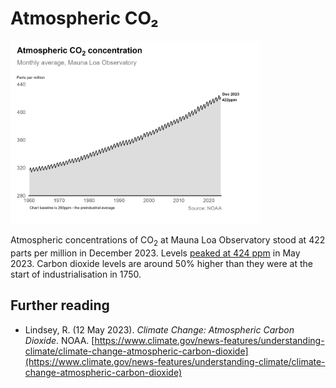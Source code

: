 # Atmospheric CO₂

<img src="plot.png" alt="Atmospheric CO2" width="400"/>

Atmospheric concentrations of CO<sub>2</sub> at Mauna Loa Observatory stood at 422 parts per million in December 2023. Levels [peaked at 424 ppm](https://www.climate.gov/news-features/feed/broken-record-atmospheric-carbon-dioxide-levels-jump-again) in May 2023. Carbon dioxide levels are around 50% higher than they were at the start of industrialisation in 1750.

## Further reading
- Lindsey, R. (12 May 2023). *Climate Change: Atmospheric Carbon Dioxide*. NOAA. [https://www.climate.gov/news-features/understanding-climate/climate-change-atmospheric-carbon-dioxide](https://www.climate.gov/news-features/understanding-climate/climate-change-atmospheric-carbon-dioxide)
